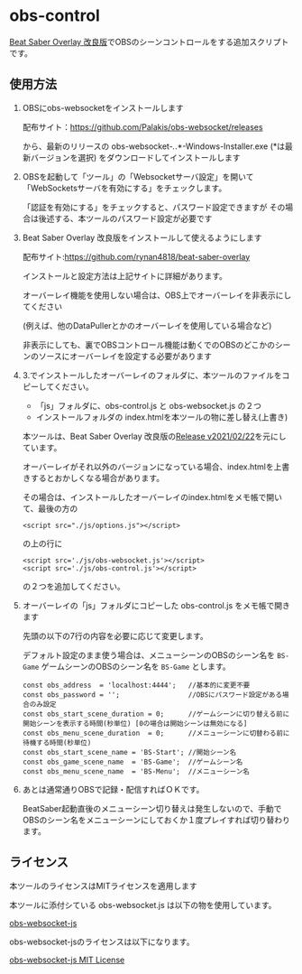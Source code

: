 # obs-control

[Beat Saber Overlay 改良版](https://github.com/rynan4818/beat-saber-overlay)でOBSのシーンコントロールをする追加スクリプトです。

## 使用方法

 1. OBSにobs-websocketをインストールします

    配布サイト：https://github.com/Palakis/obs-websocket/releases

    から、最新のリリースの
    obs-websocket-*.*.*-Windows-Installer.exe  (*は最新バージョンを選択)
    をダウンロードしてインストールします

 2. OBSを起動して「ツール」の「Websocketサーバ設定」を開いて「WebSocketsサーバを有効にする」をチェックします。

    「認証を有効にする」をチェックすると、パスワード設定できますが
     その場合は後述する、本ツールのパスワード設定が必要です

 3. Beat Saber Overlay 改良版をインストールして使えるようにします
 
    配布サイト:https://github.com/rynan4818/beat-saber-overlay

    インストールと設定方法は上記サイトに詳細があります。
    
    オーバーレイ機能を使用しない場合は、OBS上でオーバーレイを非表示にしてください

    (例えば、他のDataPullerとかのオーバーレイを使用している場合など)
    
    非表示にしても、裏でOBSコントロール機能は動くでのOBSのどこかのシーンのソースにオーバーレイを設定する必要があります

 4. 3.でインストールしたオーバーレイのフォルダに、本ツールのファイルをコピーしてください。

    - 「js」フォルダに、obs-control.js と obs-websocket.js の２つ
    - インストールフォルダの index.htmlを本ツールの物に差し替え(上書き)

    本ツールは、Beat Saber Overlay 改良版の[Release v2021/02/22](https://github.com/rynan4818/beat-saber-overlay/releases/tag/v2021%2F02%2F22)を元にしています。

    オーバーレイがそれ以外のバージョンになっている場合、index.htmlを上書きするとおかしくなる場合があります。
    
    その場合は、インストールしたオーバーレイのindex.htmlをメモ帳で開いて、最後の方の

        <script src="./js/options.js"></script>

    の上の行に

        <script src='./js/obs-websocket.js'></script>
        <script src='./js/obs-control.js'></script>

    の２つを追加してください。

 5. オーバーレイの「js」フォルダにコピーした obs-control.js をメモ帳で開きます

    先頭の以下の7行の内容を必要に応じて変更します。

    デフォルト設定のまま使う場合は、メニューシーンのOBSのシーン名を `BS-Game` ゲームシーンのOBSのシーン名を `BS-Game` とします。

        const obs_address  = 'localhost:4444';   //基本的に変更不要
        const obs_password = '';                 //OBSにパスワード設定がある場合のみ設定
        const obs_start_scene_duration = 0;      //ゲームシーンに切り替える前に開始シーンを表示する時間(秒単位) [0の場合は開始シーンは無効になる]
        const obs_menu_scene_duration  = 0;      //メニューシーンに切替わる前に待機する時間(秒単位)
        const obs_start_scene_name = 'BS-Start'; //開始シーン名
        const obs_game_scene_name  = 'BS-Game';  //ゲームシーン名
        const obs_menu_scene_name  = 'BS-Menu';  //メニューシーン名

 6. あとは通常通りOBSで記録・配信すればＯＫです。

    BeatSaber起動直後のメニューシーン切り替えは発生しないので、手動でOBSのシーン名をメニューシーンにしておくか１度プレイすれば切り替わります。

## ライセンス

本ツールのライセンスはMITライセンスを適用します

本ツールに添付シている obs-websocket.js は以下の物を使用しています。

[obs-websocket-js](https://github.com/haganbmj/obs-websocket-js)

obs-websocket-jsのライセンスは以下になります。

[obs-websocket-js MIT License](https://github.com/haganbmj/obs-websocket-js/blob/master/LICENSE.md)
